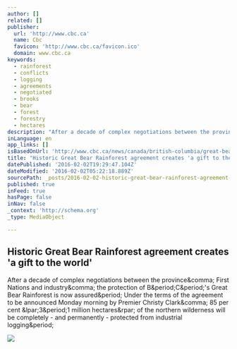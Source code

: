 ```yaml
---
author: []
related: []
publisher:
  url: 'http://www.cbc.ca'
  name: Cbc
  favicon: 'http://www.cbc.ca/favicon.ico'
  domain: www.cbc.ca
keywords:
  - rainforest
  - conflicts
  - logging
  - agreements
  - negotiated
  - brooks
  - bear
  - forest
  - forestry
  - hectares
description: "After a decade of complex negotiations between the province, First Nations and industry, the protection of B.C.'s Great Bear Rainforest is now assured. Under the terms of the agreement to be announced Monday morning by Premier Christy Clark, 85 per cent (3.1 million hectares) of the northern wilderness will be completely - and permanently - protected from industrial logging."
inLanguage: en
app_links: []
isBasedOnUrl: 'http://www.cbc.ca/news/canada/british-columbia/great-bear-rainforest-bc-agreement-1.3426034'
title: "Historic Great Bear Rainforest agreement creates 'a gift to the world'"
datePublished: '2016-02-02T19:29:47.104Z'
dateModified: '2016-02-02T05:22:18.889Z'
sourcePath: _posts/2016-02-02-historic-great-bear-rainforest-agreement-creates-a-gift-to.md
published: true
inFeed: true
hasPage: false
inNav: false
_context: 'http://schema.org'
_type: MediaObject

---
```

<article style=""><h1>Historic Great Bear Rainforest agreement creates 'a gift to the world'</h1><p>After a decade of complex negotiations between the province&amp;comma; First Nations and industry&amp;comma; the protection of B&amp;period;C&amp;period;'s Great Bear Rainforest is now assured&amp;period; Under the terms of the agreement to be announced Monday morning by Premier Christy Clark&amp;comma; 85 per cent &amp;lpar;3&amp;period;1 million hectares&amp;rpar; of the northern wilderness will be completely - and permanently - protected from industrial logging&amp;period;</p><img src="http://i.cbc.ca/1.3284343.1445555021!/fileImage/httpImage/image.jpg_gen/derivatives/16x9_1180/great-bear-rainforest.jpg" /></article>